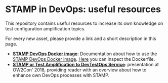 # STAMP in DevOps: useful resources
This repository contains useful resources to increase its own knowledge on test configuration amplification topics.

For every new asset, please provide a link and a short description in this page.

- **[STAMP DevOps Docker image](StampDevOpsDockerImage.md)**: Documentation about how to use the [STAMP DevOps Docker image](https://cloud.docker.com/u/danzone/repository/docker/danzone/stamp-devops). [Here](docker/Dockerfile) you can inspect the Dockerfile.
- **[STAMP or Test Amplification to DevTestOps Service](OW2Con18-stamp_devtestops.odp)**: presentation at OW2Con' 2018, providing reader with an overview about how to enhance own DevOps processes  with STAMP.